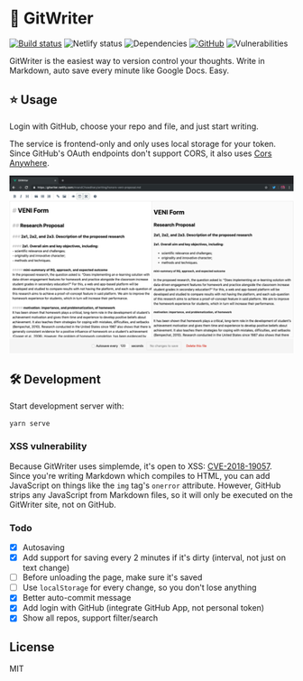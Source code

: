 # 📝  GitWriter

[![Build status](https://img.shields.io/travis/AnandChowdhary/gitwriter.svg)](https://travis-ci.org/AnandChowdhary/gitwriter)
![Netlify status](https://img.shields.io/endpoint.svg?url=https%3A%2F%2Fdeveloper.oswaldlabs.com%2Fnetlify-status%2Fe6d5a4e0-dee1-4261-833e-2f47f509c68f)
![Dependencies](https://img.shields.io/david/AnandChowdhary/gitwriter.svg)
[![GitHub](https://img.shields.io/github/license/anandchowdhary/gitwriter.svg)](https://github.com/AnandChowdhary/gitwriter/blob/master/LICENSE)
![Vulnerabilities](https://img.shields.io/snyk/vulnerabilities/github/AnandChowdhary/gitwriter.svg)

GitWriter is the easiest way to version control your thoughts. Write in Markdown, auto save every minute like Google Docs. Easy.

## ⭐ Usage

Login with GitHub, choose your repo and file, and just start writing.

The service is frontend-only and only uses local storage for your token. Since GitHub's OAuth endpoints don't support CORS, it also uses [Cors Anywhere](https://github.com/Rob--W/cors-anywhere/).

![Screenshot](https://raw.githubusercontent.com/AnandChowdhary/gitwriter/master/public/screenshot.png)

## 🛠 Development

Start development server with:

```bash
yarn serve
```

### XSS vulnerability

Because GitWriter uses simplemde, it's open to XSS: [CVE-2018-19057](https://nvd.nist.gov/vuln/detail/CVE-2018-19057). Since you're writing Markdown which compiles to HTML, you can add JavaScript on things like the `img` tag's `onerror` attribute. However, GitHub strips any JavaScript from Markdown files, so it will only be executed on the GitWriter site, not on GitHub.

### Todo
- [x] Autosaving
- [x] Add support for saving every 2 minutes if it's dirty (interval, not just on text change)
- [ ] Before unloading the page, make sure it's saved
- [ ] Use `localStorage` for every change, so you don't lose anything
- [x] Better auto-commit message
- [x] Add login with GitHub (integrate GitHub App, not personal token)
- [x] Show all repos, support filter/search

## License

MIT
